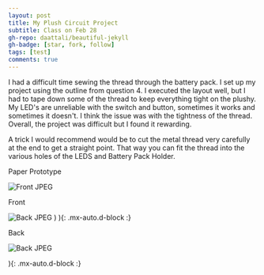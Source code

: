 ```yaml
---
layout: post
title: My Plush Circuit Project
subtitle: Class on Feb 28
gh-repo: daattali/beautiful-jekyll
gh-badge: [star, fork, follow]
tags: [test]
comments: true
---
```


I had a difficult time sewing the thread through the battery pack. I set up my project using the outline from question 4. I executed the layout well, but I had to tape down some of the thread to keep everything tight on the plushy. My LED's are unreliable with the switch and button, sometimes it works and sometimes it doesn't. I think the issue was with the tightness of the thread. Overall, the project was difficult but I found it rewarding. 

A trick I would recommend would be to cut the metal thread very carefully at the end to get a straight point. That way you can fit the thread into the various holes of the LEDS and Battery Pack Holder.





Paper Prototype

![Front JPEG](https://user-images.githubusercontent.com/124645204/221447953-29e6e0f6-9554-41cc-b503-8606491c92f2.jpg)



Front

![Back JPEG](https://user-images.githubusercontent.com/124645204/221447999-40b2e7aa-85c0-48e6-b048-f78eb55ca6fc.jpg)
)
){: .mx-auto.d-block :}

Back


![Back JPEG](https://user-images.githubusercontent.com/124645204/221448030-0c3d16f7-c35f-40d6-adf9-57c08af08553.jpg)

){: .mx-auto.d-block :}

